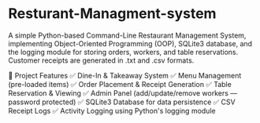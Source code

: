 # Resturant-Managment-system

A simple Python-based Command-Line Restaurant Management System, implementing Object-Oriented Programming (OOP), SQLite3 database, and the logging module for storing orders, workers, and table reservations. Customer receipts are generated in .txt and .csv formats.


📂 Project Features
✅ Dine-In & Takeaway System
✅ Menu Management (pre-loaded items)
✅ Order Placement & Receipt Generation
✅ Table Reservation & Viewing
✅ Admin Panel (add/update/remove workers — password protected)
✅ SQLite3 Database for data persistence
✅ CSV Receipt Logs
✅ Activity Logging using Python's logging module

